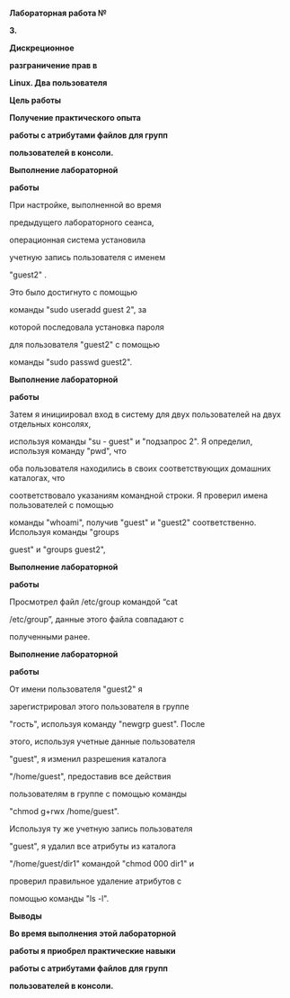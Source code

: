 ﻿<a name="br1"></a> 

**Лабораторная работа №**

**3.**

**Дискреционное**

**разграничение прав в**

**Linux. Два пользователя**



<a name="br2"></a> 

**Цель работы**

**Получение практического опыта**

**работы с атрибутами файлов для групп**

**пользователей в консоли.**



<a name="br3"></a> 

**Выполнение лабораторной**

**работы**

При настройке, выполненной во время

предыдущего лабораторного сеанса,

операционная система установила

учетную запись пользователя с именем

"guest2" .

Это было достигнуто с помощью

команды "sudo useradd guest 2", за

которой последовала установка пароля

для пользователя "guest2" с помощью

команды "sudo passwd guest2".



<a name="br4"></a> 

**Выполнение лабораторной**

**работы**

Затем я инициировал вход в систему для двух пользователей на двух отдельных консолях,

используя команды "su - guest" и "подзапрос 2". Я определил, используя команду "pwd", что

оба пользователя находились в своих соответствующих домашних каталогах, что

соответствовало указаниям командной строки. Я проверил имена пользователей с помощью

команды "whoami", получив "guest" и "guest2" соответственно. Используя команды "groups

guest" и "groups guest2",



<a name="br5"></a> 

**Выполнение лабораторной**

**работы**

Просмотрел файл /etc/group командой “cat

/etc/group”, данные этого файла совпадают с

полученными ранее.



<a name="br6"></a> 

**Выполнение лабораторной**

**работы**

От имени пользователя "guest2" я

зарегистрировал этого пользователя в группе

"гость", используя команду "newgrp guest". После

этого, используя учетные данные пользователя

"guest", я изменил разрешения каталога

"/home/guest", предоставив все действия

пользователям в группе с помощью команды

"chmod g+rwx /home/guest".

Используя ту же учетную запись пользователя

"guest", я удалил все атрибуты из каталога

"/home/guest/dir1" командой "chmod 000 dir1" и

проверил правильное удаление атрибутов с

помощью команды "ls -l".



<a name="br7"></a> 

**Выводы**

**Во время выполнения этой лабораторной**

**работы я приобрел практические навыки**

**работы с атрибутами файлов для групп**

**пользователей в консоли.**

